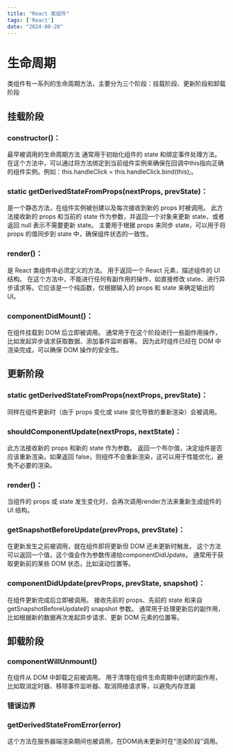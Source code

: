 ```yaml
---
title: "React 类组件"
tags: ['React']
date: "2024-08-28"
---
```


# 生命周期

类组件有一系列的生命周期方法，主要分为三个阶段：挂载阶段、更新阶段和卸载阶段

## 挂载阶段
### constructor()：
最早被调用的生命周期方法
通常用于初始化组件的 state 和绑定事件处理方法。
在这个方法中，可以通过将方法绑定到当前组件实例来确保在回调中this指向正确的组件实例。例如：this.handleClick = this.handleClick.bind(this);。
### static getDerivedStateFromProps(nextProps, prevState)：
是一个静态方法，在组件实例被创建以及每次接收到新的 props 时被调用。
此方法接收新的 props 和当前的 state 作为参数，并返回一个对象来更新 state，或者返回 null 表示不需要更新 state。
主要用于根据 props 来同步 state，可以用于将 props 的值同步到 state 中，确保组件状态的一致性。
### render()：
是 React 类组件中必须定义的方法。
用于返回一个 React 元素，描述组件的 UI 结构。
在这个方法中，不能进行任何有副作用的操作，如直接修改 state、进行异步请求等。它应该是一个纯函数，仅根据输入的 props 和 state 来确定输出的 UI。
### componentDidMount()：
在组件挂载到 DOM 后立即被调用。
通常用于在这个阶段进行一些副作用操作，比如发起异步请求获取数据、添加事件监听器等。
因为此时组件已经在 DOM 中渲染完成，可以确保 DOM 操作的安全性。
## 更新阶段
### static getDerivedStateFromProps(nextProps, prevState)：
同样在组件更新时（由于 props 变化或 state 变化导致的重新渲染）会被调用。
### shouldComponentUpdate(nextProps, nextState)：
此方法接收新的 props 和新的 state 作为参数。
返回一个布尔值，决定组件是否应该重新渲染。如果返回 false，则组件不会重新渲染，这可以用于性能优化，避免不必要的渲染。
### render()：
当组件的 props 或 state 发生变化时，会再次调用render方法来重新生成组件的 UI 结构。
### getSnapshotBeforeUpdate(prevProps, prevState)：
在更新发生之前被调用，就在组件即将更新但 DOM 还未更新时触发。
这个方法可以返回一个值，这个值会作为参数传递给componentDidUpdate。
通常用于获取更新前的某些 DOM 状态，比如滚动位置等。
### componentDidUpdate(prevProps, prevState, snapshot)：
在组件更新完成后立即被调用。
接收先前的 props、先前的 state 和来自getSnapshotBeforeUpdate的 snapshot 参数。
通常用于处理更新后的副作用，比如根据新的数据再次发起异步请求、更新 DOM 元素的位置等。
## 卸载阶段
### componentWillUnmount()
在组件从 DOM 中卸载之前被调用。
用于清理在组件生命周期中创建的副作用，比如取消定时器、移除事件监听器、取消网络请求等，以避免内存泄漏
### 错误边界
### ‌getDerivedStateFromError‌(error)
这个方法在服务器端渲染期间也被调用，在DOM尚未更新时在“渲染阶段”调用。
#